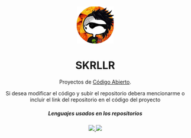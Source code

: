 <p align="center">
    <a href="https://github.com/skrllr/inicio" rel="skllr-github">
        <img alt="skrllr" href="https://github.com/skrllr/inicio" src="https://github.com/skrllr/inicio/blob/main/85305964_v%3D4.png" width="100" height="100">
    </a>
</p>

<h1 align="center">SKRLLR</h1>

<p>
    <p align="center">Proyectos de <a href="https://opensource.org/licenses/gpl-license">Código Abierto</a>.</p>
    <p align="center">Si desea modificar el código y subir el repositorio debera mencionarme o incluir el link del repositorio en el código del proyecto</p>
</p>

<h5 align="center">Lenguajes usados en los repositorios</h5>

<p align="center">
    <a href="https://www.python.org/downloads/release/python-2718/" rel="python2">
        <img src="https://warehouse-camo.ingress.cmh1.psfhosted.org/881cfcf3a7bb3768bcc2d9dca81bfd56b60b224e/68747470733a2f2f696d672e736869656c64732e696f2f62616467652f707974686f6e2d322d626c75652e7376673f763d31">
    </a>
    <a href="https://www.python.org/downloads/" rel="python3">
        <img src="https://warehouse-camo.ingress.cmh1.psfhosted.org/556b6e525e3481d6b0ea60137f79c803b1d61ce1/68747470733a2f2f696d672e736869656c64732e696f2f62616467652f707974686f6e2d332d626c75652e7376673f763d31">
    </a>
</p>
